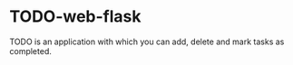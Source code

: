 # TODO-web-flask
TODO is an application with which you can add, delete and mark tasks as completed.
